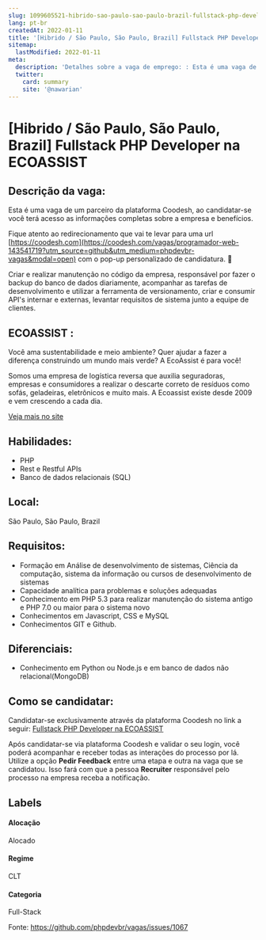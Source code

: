 ```yaml
---
slug: 1099605521-hibrido-sao-paulo-sao-paulo-brazil-fullstack-php-developer-na-ecoassist
lang: pt-br
createdAt: 2022-01-11
title: '[Hibrido / São Paulo, São Paulo, Brazil] Fullstack PHP Developer na ECOASSIST  - Vaga de Emprego'
sitemap:
  lastModified: 2022-01-11
meta:
  description: 'Detalhes sobre a vaga de emprego: : Esta é uma vaga de um parceiro da plataforma Coodesh, ao candidatar-se você terá acesso as informações completas sobre a empresa e benefícios.  Fique atento ao redirecionamento que vai te levar para uma url [https://coodesh.com](https://coodesh.com/vagas/programador-web-143541719?utm_source=github&utm_medium=phpdevbr-vagas&modal=open) com o pop-up personalizado de candidatura. 👋 <p>Criar e realizar manutenção no código da empresa, responsável por fazer o backup do banco de dados diariamente, acompanhar as tarefas de desenvolvimento e utilizar a ferramenta de versionamento, criar e consumir API"s internar e externas, levantar requisitos de sistema junto a equipe de clientes.</p>'
  twitter:
    card: summary
    site: '@nawarian'
---
```


# [Hibrido / São Paulo, São Paulo, Brazil] Fullstack PHP Developer na ECOASSIST 

## Descrição da vaga: 
Esta é uma vaga de um parceiro da plataforma Coodesh, ao candidatar-se você terá acesso as informações completas sobre a empresa e benefícios.


Fique atento ao redirecionamento que vai te levar para uma url [https://coodesh.com](https://coodesh.com/vagas/programador-web-143541719?utm_source=github&utm_medium=phpdevbr-vagas&modal=open) com o pop-up personalizado de candidatura. 👋
<p>Criar e realizar manutenção no código da empresa, responsável por fazer o backup do banco de dados diariamente, acompanhar as tarefas de desenvolvimento e utilizar a ferramenta de versionamento, criar e consumir API's internar e externas, levantar requisitos de sistema junto a equipe de clientes.</p>

## ECOASSIST : 
 <p>Você ama sustentabilidade e meio ambiente? Quer ajudar a fazer a diferença construindo um mundo mais verde? A EcoAssist é para você!</p>
<p>Somos uma empresa de logística reversa que auxilia seguradoras, empresas e consumidores a realizar o descarte correto de resíduos como sofás, geladeiras, eletrônicos e muito mais. A Ecoassist existe desde 2009 e vem crescendo a cada dia.</p><a href='https://coodesh.com/empresas/ecoassist'>Veja mais no site</a>

 ## Habilidades: 
 - PHP 
- Rest e Restful APIs 
- Banco de dados relacionais (SQL)
## Local: 
 São Paulo, São Paulo, Brazil
## Requisitos: 
 - Formação em Análise de desenvolvimento de sistemas, Ciência da computação, sistema da informação ou cursos de desenvolvimento de sistemas 
- Capacidade analítica para problemas e soluções adequadas 
- Conhecimento em PHP 5.3 para realizar manutenção do sistema antigo e PHP 7.0 ou maior para o sistema novo 
- Conhecimentos em Javascript, CSS e MySQL 
- Conhecimentos GIT e Github.
## Diferenciais: 
 - Conhecimento em Python ou Node.js e em banco de dados não relacional(MongoDB)

## Como se candidatar:
Candidatar-se exclusivamente através da plataforma Coodesh no link a seguir: [Fullstack PHP Developer na ECOASSIST ](https://coodesh.com/vagas/programador-web-143541719?utm_source=github&utm_medium=phpdevbr-vagas&modal=open)


Após candidatar-se via plataforma Coodesh e validar o seu login, você poderá acompanhar e receber todas as interações do processo por lá. Utilize a opção **Pedir Feedback** entre uma etapa e outra na vaga que se candidatou. Isso fará com que a pessoa **Recruiter** responsável pelo processo na empresa receba a notificação.
## Labels
#### Alocação
Alocado
#### Regime
CLT
#### Categoria
Full-Stack

Fonte: https://github.com/phpdevbr/vagas/issues/1067